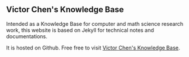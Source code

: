 ## Victor Chen's Knowledge Base

Intended as a Knowledge Base for computer and math science research work, this website is based on Jekyll for technical notes and documentations.

It is hosted on Github. Free free to visit [Victor Chen's Knowledge Base](http://vic-whchen.github.io/KnowledgeBase/).
